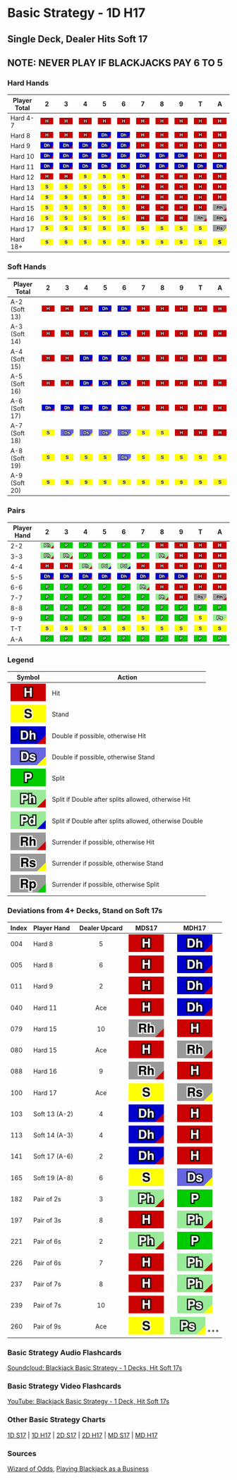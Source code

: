 # Basic Strategy - 1D H17
## Single Deck, Dealer Hits Soft 17

## NOTE: NEVER PLAY IF BLACKJACKS PAY 6 TO 5

### Hard Hands
| Player Total  | 2   | 3   | 4   | 5   | 6   | 7   | 8   | 9   | T   | A   |
| --- | :-: | :-: | :-: | :-: | :-: | :-: | :-: | :-: | :-: | :-: |
| Hard 4-7      | ![H](../../../img/actions/h.svg) | ![H](../../../img/actions/h.svg) | ![H](../../../img/actions/h.svg) | ![H](../../../img/actions/h.svg) | ![H](../../../img/actions/h.svg) | ![H](../../../img/actions/h.svg) | ![H](../../../img/actions/h.svg) | ![H](../../../img/actions/h.svg) | ![H](../../../img/actions/h.svg) | ![H](../../../img/actions/h.svg) |
| Hard 8        | ![H](../../../img/actions/h.svg) | ![H](../../../img/actions/h.svg) | ![H](../../../img/actions/h.svg) | ![Dh](../../../img/actions/dh.svg) | ![Dh](../../../img/actions/dh.svg) | ![H](../../../img/actions/h.svg) | ![H](../../../img/actions/h.svg) | ![H](../../../img/actions/h.svg) | ![H](../../../img/actions/h.svg) | ![H](../../../img/actions/h.svg) |
| Hard 9        | ![Dh](../../../img/actions/dh.svg) | ![Dh](../../../img/actions/dh.svg) | ![Dh](../../../img/actions/dh.svg) | ![Dh](../../../img/actions/dh.svg) | ![Dh](../../../img/actions/dh.svg) | ![H](../../../img/actions/h.svg) | ![H](../../../img/actions/h.svg) | ![H](../../../img/actions/h.svg) | ![H](../../../img/actions/h.svg) | ![H](../../../img/actions/h.svg) |
| Hard 10       | ![Dh](../../../img/actions/dh.svg) | ![Dh](../../../img/actions/dh.svg) | ![Dh](../../../img/actions/dh.svg) | ![Dh](../../../img/actions/dh.svg) | ![Dh](../../../img/actions/dh.svg) | ![Dh](../../../img/actions/dh.svg) | ![Dh](../../../img/actions/dh.svg) | ![Dh](../../../img/actions/dh.svg) | ![H](../../../img/actions/h.svg) | ![H](../../../img/actions/h.svg) |
| Hard 11       | ![Dh](../../../img/actions/dh.svg) | ![Dh](../../../img/actions/dh.svg) | ![Dh](../../../img/actions/dh.svg) | ![Dh](../../../img/actions/dh.svg) | ![Dh](../../../img/actions/dh.svg) | ![Dh](../../../img/actions/dh.svg) | ![Dh](../../../img/actions/dh.svg) | ![Dh](../../../img/actions/dh.svg) | ![Dh](../../../img/actions/dh.svg) | ![Dh](../../../img/actions/dh.svg) |
| Hard 12       | ![H](../../../img/actions/h.svg) | ![H](../../../img/actions/h.svg) | ![S](../../../img/actions/s.svg) | ![S](../../../img/actions/s.svg) | ![S](../../../img/actions/s.svg) | ![H](../../../img/actions/h.svg) | ![H](../../../img/actions/h.svg) | ![H](../../../img/actions/h.svg) | ![H](../../../img/actions/h.svg) | ![H](../../../img/actions/h.svg) |
| Hard 13       | ![S](../../../img/actions/s.svg) | ![S](../../../img/actions/s.svg) | ![S](../../../img/actions/s.svg) | ![S](../../../img/actions/s.svg) | ![S](../../../img/actions/s.svg) | ![H](../../../img/actions/h.svg) | ![H](../../../img/actions/h.svg) | ![H](../../../img/actions/h.svg) | ![H](../../../img/actions/h.svg) | ![H](../../../img/actions/h.svg) |
| Hard 14       | ![S](../../../img/actions/s.svg) | ![S](../../../img/actions/s.svg) | ![S](../../../img/actions/s.svg) | ![S](../../../img/actions/s.svg) | ![S](../../../img/actions/s.svg) | ![H](../../../img/actions/h.svg) | ![H](../../../img/actions/h.svg) | ![H](../../../img/actions/h.svg) | ![H](../../../img/actions/h.svg) | ![H](../../../img/actions/h.svg) |
| Hard 15       | ![S](../../../img/actions/s.svg) | ![S](../../../img/actions/s.svg) | ![S](../../../img/actions/s.svg) | ![S](../../../img/actions/s.svg) | ![S](../../../img/actions/s.svg) | ![H](../../../img/actions/h.svg) | ![H](../../../img/actions/h.svg) | ![H](../../../img/actions/h.svg) | ![H](../../../img/actions/h.svg) | ![Rh](../../../img/actions/rh.svg) |
| Hard 16       | ![S](../../../img/actions/s.svg) | ![S](../../../img/actions/s.svg) | ![S](../../../img/actions/s.svg) | ![S](../../../img/actions/s.svg) | ![S](../../../img/actions/s.svg) | ![H](../../../img/actions/h.svg) | ![H](../../../img/actions/h.svg) | ![H](../../../img/actions/h.svg) | ![Rh](../../../img/actions/rh.svg) | ![Rh](../../../img/actions/rh.svg) |
| Hard 17       | ![S](../../../img/actions/s.svg) | ![S](../../../img/actions/s.svg) | ![S](../../../img/actions/s.svg) | ![S](../../../img/actions/s.svg) | ![S](../../../img/actions/s.svg) | ![S](../../../img/actions/s.svg) | ![S](../../../img/actions/s.svg) | ![S](../../../img/actions/s.svg) | ![S](../../../img/actions/s.svg) | ![Rs](../../../img/actions/rs.svg) |
| Hard 18+      | ![S](../../../img/actions/s.svg) | ![S](../../../img/actions/s.svg) | ![S](../../../img/actions/s.svg) | ![S](../../../img/actions/s.svg) | ![S](../../../img/actions/s.svg) | ![S](../../../img/actions/s.svg) | ![S](../../../img/actions/s.svg) | ![S](../../../img/actions/s.svg) | ![S](../../../img/actions/s.svg) | ![S](../../../img/actions/s.svg) |

### Soft Hands
| Player Total  | 2   | 3   | 4   | 5   | 6   | 7   | 8   | 9   | T   | A   |
| --- | :-: | :-: | :-: | :-: | :-: | :-: | :-: | :-: | :-: | :-: |
| A-2 (Soft 13) | ![H](../../../img/actions/h.svg) | ![H](../../../img/actions/h.svg) | ![H](../../../img/actions/h.svg) | ![Dh](../../../img/actions/dh.svg) | ![Dh](../../../img/actions/dh.svg) | ![H](../../../img/actions/h.svg) | ![H](../../../img/actions/h.svg) | ![H](../../../img/actions/h.svg) | ![H](../../../img/actions/h.svg) | ![H](../../../img/actions/h.svg) |
| A-3 (Soft 14) | ![H](../../../img/actions/h.svg) | ![H](../../../img/actions/h.svg) | ![H](../../../img/actions/h.svg) | ![Dh](../../../img/actions/dh.svg) | ![Dh](../../../img/actions/dh.svg) | ![H](../../../img/actions/h.svg) | ![H](../../../img/actions/h.svg) | ![H](../../../img/actions/h.svg) | ![H](../../../img/actions/h.svg) | ![H](../../../img/actions/h.svg) |
| A-4 (Soft 15) | ![H](../../../img/actions/h.svg) | ![H](../../../img/actions/h.svg) | ![Dh](../../../img/actions/dh.svg) | ![Dh](../../../img/actions/dh.svg) | ![Dh](../../../img/actions/dh.svg) | ![H](../../../img/actions/h.svg) | ![H](../../../img/actions/h.svg) | ![H](../../../img/actions/h.svg) | ![H](../../../img/actions/h.svg) | ![H](../../../img/actions/h.svg) |
| A-5 (Soft 16) | ![H](../../../img/actions/h.svg) | ![H](../../../img/actions/h.svg) | ![Dh](../../../img/actions/dh.svg) | ![Dh](../../../img/actions/dh.svg) | ![Dh](../../../img/actions/dh.svg) | ![H](../../../img/actions/h.svg) | ![H](../../../img/actions/h.svg) | ![H](../../../img/actions/h.svg) | ![H](../../../img/actions/h.svg) | ![H](../../../img/actions/h.svg) |
| A-6 (Soft 17) | ![Dh](../../../img/actions/dh.svg) | ![Dh](../../../img/actions/dh.svg) | ![Dh](../../../img/actions/dh.svg) | ![Dh](../../../img/actions/dh.svg) | ![Dh](../../../img/actions/dh.svg) | ![H](../../../img/actions/h.svg) | ![H](../../../img/actions/h.svg) | ![H](../../../img/actions/h.svg) | ![H](../../../img/actions/h.svg) | ![H](../../../img/actions/h.svg) |
| A-7 (Soft 18) | ![S](../../../img/actions/s.svg) | ![Ds](../../../img/actions/ds.svg) | ![Ds](../../../img/actions/ds.svg) | ![Ds](../../../img/actions/ds.svg) | ![Ds](../../../img/actions/ds.svg) | ![S](../../../img/actions/s.svg) | ![S](../../../img/actions/s.svg) | ![H](../../../img/actions/h.svg) | ![H](../../../img/actions/h.svg) | ![H](../../../img/actions/h.svg) |
| A-8 (Soft 19) | ![S](../../../img/actions/s.svg) | ![S](../../../img/actions/s.svg) | ![S](../../../img/actions/s.svg) | ![S](../../../img/actions/s.svg) | ![Ds](../../../img/actions/ds.svg) | ![S](../../../img/actions/s.svg) | ![S](../../../img/actions/s.svg) | ![S](../../../img/actions/s.svg) | ![S](../../../img/actions/s.svg) | ![S](../../../img/actions/s.svg) |
| A-9 (Soft 20) | ![S](../../../img/actions/s.svg) | ![S](../../../img/actions/s.svg) | ![S](../../../img/actions/s.svg) | ![S](../../../img/actions/s.svg) | ![S](../../../img/actions/s.svg) | ![S](../../../img/actions/s.svg) | ![S](../../../img/actions/s.svg) | ![S](../../../img/actions/s.svg) | ![S](../../../img/actions/s.svg) | ![S](../../../img/actions/s.svg) |

### Pairs
| Player Hand   | 2   | 3   | 4   | 5   | 6   | 7   | 8   | 9   | T   | A   |
| --- | :-: | :-: | :-: | :-: | :-: | :-: | :-: | :-: | :-: | :-: |
| 2-2           | ![Ph](../../../img/actions/ph.svg) | ![P](../../../img/actions/p.svg) | ![P](../../../img/actions/p.svg) | ![P](../../../img/actions/p.svg) | ![P](../../../img/actions/p.svg) | ![P](../../../img/actions/p.svg) | ![H](../../../img/actions/h.svg) | ![H](../../../img/actions/h.svg) | ![H](../../../img/actions/h.svg) | ![H](../../../img/actions/h.svg) |
| 3-3           | ![Ph](../../../img/actions/ph.svg) | ![Ph](../../../img/actions/ph.svg) | ![P](../../../img/actions/p.svg) | ![P](../../../img/actions/p.svg) | ![P](../../../img/actions/p.svg) | ![P](../../../img/actions/p.svg) | ![Ph](../../../img/actions/ph.svg) | ![H](../../../img/actions/h.svg) | ![H](../../../img/actions/h.svg) | ![H](../../../img/actions/h.svg) |
| 4-4           | ![H](../../../img/actions/h.svg) | ![H](../../../img/actions/h.svg) | ![Ph](../../../img/actions/ph.svg) | ![Pd](../../../img/actions/pd.svg) | ![Pd](../../../img/actions/pd.svg) | ![H](../../../img/actions/h.svg) | ![H](../../../img/actions/h.svg) | ![H](../../../img/actions/h.svg) | ![H](../../../img/actions/h.svg) | ![H](../../../img/actions/h.svg) |
| 5-5           | ![Dh](../../../img/actions/dh.svg) | ![Dh](../../../img/actions/dh.svg) | ![Dh](../../../img/actions/dh.svg) | ![Dh](../../../img/actions/dh.svg) | ![Dh](../../../img/actions/dh.svg) | ![Dh](../../../img/actions/dh.svg) | ![Dh](../../../img/actions/dh.svg) | ![Dh](../../../img/actions/dh.svg) | ![H](../../../img/actions/h.svg) | ![H](../../../img/actions/h.svg) |
| 6-6           | ![P](../../../img/actions/p.svg) | ![P](../../../img/actions/p.svg) | ![P](../../../img/actions/p.svg) | ![P](../../../img/actions/p.svg) | ![P](../../../img/actions/p.svg) | ![Ph](../../../img/actions/ph.svg) | ![H](../../../img/actions/h.svg) | ![H](../../../img/actions/h.svg) | ![H](../../../img/actions/h.svg) | ![H](../../../img/actions/h.svg) |
| 7-7           | ![P](../../../img/actions/p.svg) | ![P](../../../img/actions/p.svg) | ![P](../../../img/actions/p.svg) | ![P](../../../img/actions/p.svg) | ![P](../../../img/actions/p.svg) | ![P](../../../img/actions/p.svg) | ![Ph](../../../img/actions/ph.svg) | ![H](../../../img/actions/h.svg) | ![Rs](../../../img/actions/rs.svg) | ![Rh](../../../img/actions/rh.svg) |
| 8-8           | ![P](../../../img/actions/p.svg) | ![P](../../../img/actions/p.svg) | ![P](../../../img/actions/p.svg) | ![P](../../../img/actions/p.svg) | ![P](../../../img/actions/p.svg) | ![P](../../../img/actions/p.svg) | ![P](../../../img/actions/p.svg) | ![P](../../../img/actions/p.svg) | ![P](../../../img/actions/p.svg) | ![P](../../../img/actions/p.svg) |
| 9-9           | ![P](../../../img/actions/p.svg) | ![P](../../../img/actions/p.svg) | ![P](../../../img/actions/p.svg) | ![P](../../../img/actions/p.svg) | ![P](../../../img/actions/p.svg) | ![S](../../../img/actions/s.svg) | ![P](../../../img/actions/p.svg) | ![P](../../../img/actions/p.svg) | ![S](../../../img/actions/s.svg) | ![Ps](../../../img/actions/ps.svg) |
| T-T           | ![S](../../../img/actions/s.svg) | ![S](../../../img/actions/s.svg) | ![S](../../../img/actions/s.svg) | ![S](../../../img/actions/s.svg) | ![S](../../../img/actions/s.svg) | ![S](../../../img/actions/s.svg) | ![S](../../../img/actions/s.svg) | ![S](../../../img/actions/s.svg) | ![S](../../../img/actions/s.svg) | ![S](../../../img/actions/s.svg) |
| A-A           | ![P](../../../img/actions/p.svg) | ![P](../../../img/actions/p.svg) | ![P](../../../img/actions/p.svg) | ![P](../../../img/actions/p.svg) | ![P](../../../img/actions/p.svg) | ![P](../../../img/actions/p.svg) | ![P](../../../img/actions/p.svg) | ![P](../../../img/actions/p.svg) | ![P](../../../img/actions/p.svg) | ![P](../../../img/actions/p.svg) |

### Legend
| Symbol                                | Action                                                  |
| ---                                   | ---                                                     |
| ![H](../../../img/actions/h.svg)      | Hit                                                     |
| ![S](../../../img/actions/s.svg)      | Stand                                                   |
| ![Dh](../../../img/actions/dh.svg)    | Double if possible, otherwise Hit                       |
| ![Ds](../../../img/actions/ds.svg)    | Double if possible, otherwise Stand                     |
| ![P](../../../img/actions/p.svg)      | Split                                                   |
| ![Ph](../../../img/actions/ph.svg)    | Split if Double after splits allowed, otherwise Hit     |
| ![Pd](../../../img/actions/pd.svg)    | Split if Double after splits allowed, otherwise Double  |
| ![Rh](../../../img/actions/rh.svg)    | Surrender if possible, otherwise Hit                    |
| ![Rs](../../../img/actions/rs.svg)    | Surrender if possible, otherwise Stand                  |
| ![Rp](../../../img/actions/rp.svg)    | Surrender if possible, otherwise Split                  |

### Deviations from 4+ Decks, Stand on Soft 17s
| Index | Player Hand | Dealer Upcard | MDS17 | MDH17 |
| :-- | :-- | :-: | :-: | :-: |
| 004 | Hard 8 | 5 | ![H](../../../img/actions/h.svg) | ![Dh](../../../img/actions/dh.svg) |
| 005 | Hard 8 | 6 | ![H](../../../img/actions/h.svg) | ![Dh](../../../img/actions/dh.svg) |
| 011 | Hard 9 | 2 | ![H](../../../img/actions/h.svg) | ![Dh](../../../img/actions/dh.svg) |
| 040 | Hard 11 | Ace | ![H](../../../img/actions/h.svg) | ![Dh](../../../img/actions/dh.svg) |
| 079 | Hard 15 | 10 | ![Rh](../../../img/actions/rh.svg) | ![H](../../../img/actions/h.svg) |
| 080 | Hard 15 | Ace | ![H](../../../img/actions/h.svg) | ![Rh](../../../img/actions/rh.svg) |
| 088 | Hard 16 | 9 | ![Rh](../../../img/actions/rh.svg) | ![H](../../../img/actions/h.svg) |
| 100 | Hard 17 | Ace | ![S](../../../img/actions/s.svg) | ![Rs](../../../img/actions/rs.svg) |
| 103 | Soft 13 (A-2) | 4 | ![Dh](../../../img/actions/dh.svg) | ![H](../../../img/actions/h.svg) |
| 113 | Soft 14 (A-3) | 4 | ![Dh](../../../img/actions/dh.svg) | ![H](../../../img/actions/h.svg) |
| 141 | Soft 17 (A-6) | 2 | ![Dh](../../../img/actions/dh.svg) | ![H](../../../img/actions/h.svg) |
| 165 | Soft 19 (A-8) | 6 | ![S](../../../img/actions/s.svg) | ![Ds](../../../img/actions/ds.svg) |
| 182 | Pair of 2s | 3 | ![Ph](../../../img/actions/ph.svg) | ![P](../../../img/actions/p.svg) |
| 197 | Pair of 3s | 8 | ![H](../../../img/actions/h.svg) | ![Ph](../../../img/actions/ph.svg) |
| 221 | Pair of 6s | 2 | ![Ph](../../../img/actions/ph.svg) | ![P](../../../img/actions/p.svg) |
| 226 | Pair of 6s | 7 | ![H](../../../img/actions/h.svg) | ![Ph](../../../img/actions/ph.svg) |
| 237 | Pair of 7s | 8 | ![H](../../../img/actions/h.svg) | ![Ph](../../../img/actions/ph.svg) |
| 239 | Pair of 7s | 10 | ![H](../../../img/actions/h.svg) | ![Ps](../../../img/actions/ps.svg) |
| 260 | Pair of 9s | Ace | ![S](../../../img/actions/s.svg) | ![Ps](../../../img/actions/ps.svg) *** |

### Basic Strategy Audio Flashcards
[Soundcloud: Blackjack Basic Strategy - 1 Decks, Hit Soft 17s](https://soundcloud.com/jackacestudios/sets/blackjack-basic-strategy-1dh17)

### Basic Strategy Video Flashcards
[YouTube: Blackjack Basic Strategy - 1 Deck, Hit Soft 17s](https://www.youtube.com/watch?v=Tis_YoGzSOk&list=PLf7_Bpai9n_1gH2UHKN2dPUS9c4fsEunZ)

### Other Basic Strategy Charts
[1D S17](./1D_S17.md) | [1D H17](./1D_H17.md) | [2D S17](./2D_H17.md) | [2D H17](./2D_H17.md) | [MD S17](./MD_H17.md) | [MD H17](./MD_H17.md)

### Sources
[Wizard of Odds](https://wizardofodds.com/games/blackjack/strategy/1-deck/), [Playing Blackjack as a Business](https://www.amazon.com/Playing-Blackjack-Business-Lawrence-Revere/dp/1607967626/)
